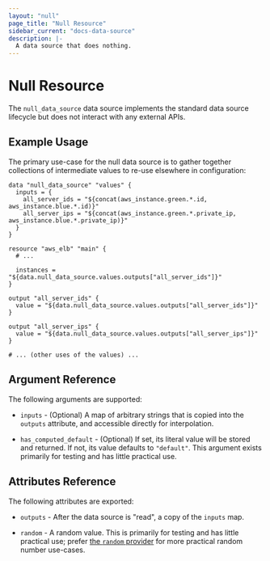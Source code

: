 ```yaml
---
layout: "null"
page_title: "Null Resource"
sidebar_current: "docs-data-source"
description: |-
  A data source that does nothing.
---
```


# Null Resource

The `null_data_source` data source implements the standard data source
lifecycle but does not interact with any external APIs.

## Example Usage

The primary use-case for the null data source is to gather together
collections of intermediate values to re-use elsewhere in configuration:

```hcl
data "null_data_source" "values" {
  inputs = {
    all_server_ids = "${concat(aws_instance.green.*.id, aws_instance.blue.*.id)}"
    all_server_ips = "${concat(aws_instance.green.*.private_ip, aws_instance.blue.*.private_ip)}"
  }
}

resource "aws_elb" "main" {
  # ...

  instances = "${data.null_data_source.values.outputs["all_server_ids"]}"
}

output "all_server_ids" {
  value = "${data.null_data_source.values.outputs["all_server_ids"]}"
}

output "all_server_ips" {
  value = "${data.null_data_source.values.outputs["all_server_ips"]}"
}

# ... (other uses of the values) ...
```

## Argument Reference

The following arguments are supported:

* `inputs` - (Optional) A map of arbitrary strings that is copied into the
  `outputs` attribute, and accessible directly for interpolation.

* `has_computed_default` - (Optional) If set, its literal value will be
  stored and returned. If not, its value defaults to `"default"`. This
  argument exists primarily for testing and has little practical use.

## Attributes Reference

The following attributes are exported:

* `outputs` - After the data source is "read", a copy of the `inputs` map.

* `random` - A random value. This is primarily for testing and has little
  practical use; prefer
  [the `random` provider](/docs/providers/random/)
  for more practical random number use-cases.
